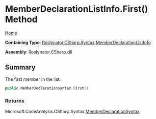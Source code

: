 <a name="_Top"></a>

# MemberDeclarationListInfo\.First\(\) Method

[Home](../../../../../README.md#_Top)

**Containing Type**: [Roslynator.CSharp.Syntax](../../README.md#_Top)\.[MemberDeclarationListInfo](../README.md#_Top)

**Assembly**: Roslynator\.CSharp\.dll

## Summary

The first member in the list\.

```csharp
public MemberDeclarationSyntax First()
```

### Returns

Microsoft\.CodeAnalysis\.CSharp\.Syntax\.[MemberDeclarationSyntax](https://docs.microsoft.com/en-us/dotnet/api/microsoft.codeanalysis.csharp.syntax.memberdeclarationsyntax)

